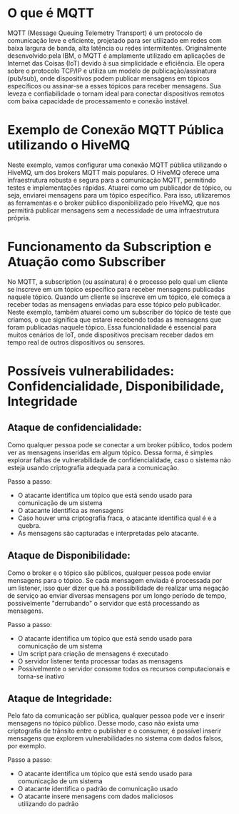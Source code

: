 # O que é MQTT

MQTT (Message Queuing Telemetry Transport) é um protocolo de comunicação leve e eficiente, projetado para ser utilizado em redes com baixa largura de banda, alta latência ou redes intermitentes. Originalmente desenvolvido pela IBM, o MQTT é amplamente utilizado em aplicações de Internet das Coisas (IoT) devido à sua simplicidade e eficiência. Ele opera sobre o protocolo TCP/IP e utiliza um modelo de publicação/assinatura (pub/sub), onde dispositivos podem publicar mensagens em tópicos específicos ou assinar-se a esses tópicos para receber mensagens. Sua leveza e confiabilidade o tornam ideal para conectar dispositivos remotos com baixa capacidade de processamento e conexão instável.


# Exemplo de Conexão MQTT Pública utilizando o HiveMQ

Neste exemplo, vamos configurar uma conexão MQTT pública utilizando o HiveMQ, um dos brokers MQTT mais populares. O HiveMQ oferece uma infraestrutura robusta e segura para a comunicação MQTT, permitindo testes e implementações rápidas. Atuarei como um publicador de tópico, ou seja, enviarei mensagens para um tópico específico. Para isso, utilizaremos as ferramentas e o broker público disponibilizado pelo HiveMQ, que nos permitirá publicar mensagens sem a necessidade de uma infraestrutura própria.


# Funcionamento da Subscription e Atuação como Subscriber

No MQTT, a subscription (ou assinatura) é o processo pelo qual um cliente se inscreve em um tópico específico para receber mensagens publicadas naquele tópico. Quando um cliente se inscreve em um tópico, ele começa a receber todas as mensagens enviadas para esse tópico pelo publicador. Neste exemplo, também atuarei como um subscriber do tópico de teste que criamos, o que significa que estarei recebendo todas as mensagens que foram publicadas naquele tópico. Essa funcionalidade é essencial para muitos cenários de IoT, onde dispositivos precisam receber dados em tempo real de outros dispositivos ou sensores.


# Possíveis vulnerabilidades: Confidencialidade, Disponibilidade, Integridade

## Ataque de confidencialidade:

Como qualquer pessoa pode se conectar a um broker público, todos podem ver as mensagens inseridas em algum tópico. Dessa forma, é simples explorar falhas de vulnerabilidade de confidencialidade, caso o sistema não esteja usando criptografia adequada para a comunicação.

Passo a passo:
- O atacante identifica um tópico que está sendo usado para comunicação de um sistema
- O atacante identifica as mensagens
- Caso houver uma criptografia fraca, o atacante identifica qual é e a quebra.
- As mensagens são capturadas e interpretadas pelo atacante.

## Ataque de Disponibilidade:

Como o broker e o tópico são públicos, qualquer pessoa pode enviar mensagens para o tópico. Se cada mensagem enviada é processada por um listener, isso quer dizer que há a possibilidade de realizar uma negação de serviço ao enviar diversas mensagens por um longo período de tempo, possivelmente "derrubando" o servidor que está processando as mensagens.

Passo a passo:
- O atacante identifica um tópico que está sendo usado para comunicação de um sistema
- Um script para criação de mensagens é executado
- O servidor listener tenta processar todas as mensagens
- Possivelmente o servidor consome todos os recursos computacionais e torna-se inativo

## Ataque de Integridade:

Pelo fato da comunicação ser pública, qualquer pessoa pode ver e inserir mensagens no tópico público. Desse modo, caso não exista uma criptografia de trânsito entre o publisher e o consumer, é possível inserir mensagens que explorem vulnerabilidades no sistema com dados falsos, por exemplo.

Passo a passo:
- O atacante identifica um tópico que está sendo usado para comunicação de um sistema
- O atacante identifica o padrão de comunicação usado
- O atacante insere mensagens com dados maliciosos utilizando do padrão
